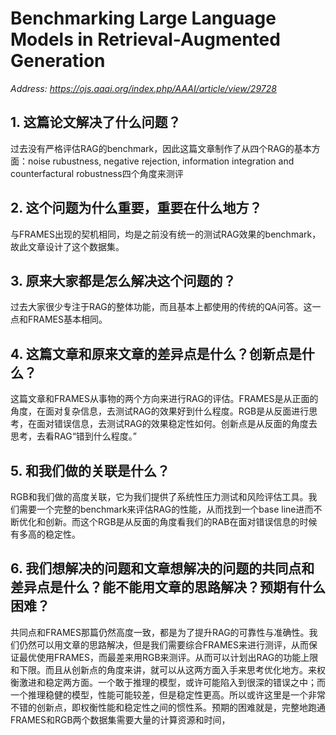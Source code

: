 #  Benchmarking Large Language Models in Retrieval-Augmented Generation

*Address: https://ojs.aaai.org/index.php/AAAI/article/view/29728*

## 1. 这篇论文解决了什么问题？

过去没有严格评估RAG的benchmark，因此这篇文章制作了从四个RAG的基本方面：noise rubustness, negative rejection, information integration and counterfactural robustness四个角度来测评

## 2. 这个问题为什么重要，重要在什么地方？

与FRAMES出现的契机相同，均是之前没有统一的测试RAG效果的benchmark，故此文章设计了这个数据集。

## 3. 原来大家都是怎么解决这个问题的？

过去大家很少专注于RAG的整体功能，而且基本上都使用的传统的QA问答。这一点和FRAMES基本相同。

## 4. 这篇文章和原来文章的差异点是什么？创新点是什么？

这篇文章和FRAMES从事物的两个方向来进行RAG的评估。FRAMES是从正面的角度，在面对复杂信息，去测试RAG的效果好到什么程度。RGB是从反面进行思考，在面对错误信息，去测试RAG的效果稳定性如何。创新点是从反面的角度去思考，去看RAG“错到什么程度。”

## 5. 和我们做的关联是什么？

RGB和我们做的高度关联，它为我们提供了系统性压力测试和风险评估工具。我们需要一个完整的benchmark来评估RAG的性能，从而找到一个base line进而不断优化和创新。而这个RGB是从反面的角度看我们的RAB在面对错误信息的时候有多高的稳定性。

## 6. 我们想解决的问题和文章想解决的问题的共同点和差异点是什么？能不能用文章的思路解决？预期有什么困难？

共同点和FRAMES那篇仍然高度一致，都是为了提升RAG的可靠性与准确性。我们仍然可以用文章的思路解决，但是我们需要综合FRAMES来进行测评，从而保证最优使用FRAMES，而最差来用RGB来测评。从而可以计划出RAG的功能上限和下限。而且从创新点的角度来讲，就可以从这两方面入手来思考优化地方。来权衡激进和稳定两方面。一个敢于推理的模型，或许可能陷入到很深的错误之中；而一个推理稳健的模型，性能可能较差，但是稳定性更高。所以或许这里是一个非常不错的创新点，即权衡性能和稳定性之间的惯性系。预期的困难就是，完整地跑通FRAMES和RGB两个数据集需要大量的计算资源和时间，
